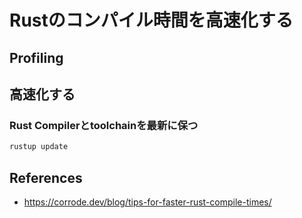 # Rustのコンパイル時間を高速化する

## Profiling

<!-- TODO -->

## 高速化する

### Rust Compilerとtoolchainを最新に保つ

```sh
rustup update
```

## References

- <https://corrode.dev/blog/tips-for-faster-rust-compile-times/>
